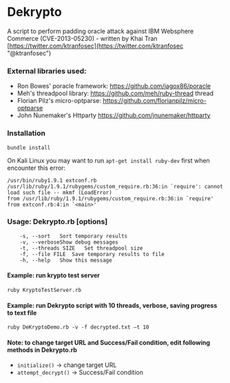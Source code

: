 # Dekrypto 
A script to perform padding oracle attack against IBM Websphere Commerce (CVE-2013-05230) - written by Khai Tran [https://twitter.com/ktranfosec](https://twitter.com/ktranfosec "@ktranfosec")

### External libraries used:
- Ron Bowes' poracle framework: https://github.com/iagox86/poracle
- Meh's threadpool library: https://github.com/meh/ruby-thread thread 
- Florian Pilz's micro-optparse: https://github.com/florianpilz/micro-optparse 
- John Nunemaker's Httparty https://github.com/jnunemaker/httparty

### Installation
``bundle install``

On Kali Linux you may want to run `apt-get install ruby-dev` first when encounter this error:

    /usr/bin/ruby1.9.1 extconf.rb 
    /usr/lib/ruby/1.9.1/rubygems/custom_require.rb:36:in `require': cannot load such file -- mkmf (LoadError)
    from /usr/lib/ruby/1.9.1/rubygems/custom_require.rb:36:in `require'
    from extconf.rb:4:in `<main>'

### Usage: Dekrypto.rb [options]

```   
	-s, --sort   Sort temporary results
    -v, --verboseShow debug messages
    -t, --threads SIZE   Set threadpool size
    -f, --file FILE  Save temporary results to file
    -h, --help   Show this message
```
#### Example: run krypto test server

    ruby KryptoTestServer.rb

#### Example: run Dekrypto script with 10 threads, verbose, saving progress to text file

    ruby DeKryptoDemo.rb -v -f decrypted.txt –t 10

#### Note: to change target URL and Success/Fail condition, edit following methods in Dekrypto.rb
- `initialize()` -> change target URL
- `attempt_decrypt()` -> Success/Fail condition 